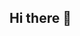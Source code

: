 ## Hi there 👋

<!--
**SWATIDPON/SWATIDPON** is a ✨ _special_ ✨ repository because its `README.md` (this file) appears on your GitHub profile.

Here are some ideas to get you started:

- 🔭 AI-Powered Web Design
- 🌱 I’m currently learning Creating AI-Powered Web Design ...
- 👯 I’m looking to collaborate on ...
- 🤔 I’m looking for help with ...
- 💬 Ask me about ...
- 📫 How to reach me: ...
- 😄 Pronouns: ...
- ⚡ Fun fact: Non-technical person trying to learn Technology ...
-->
